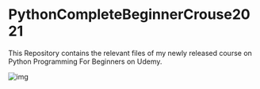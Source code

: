 # PythonCompleteBeginnerCrouse2021

This Repository contains the relevant files of my newly released course on Python Programming For Beginners on Udemy.

![img](https://ibb.co/BCRJ8yR)

